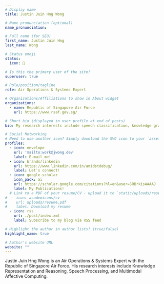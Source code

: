 ```yaml
---
# Display name
title: Justin Juin Hng Wong

# Name pronunciation (optional)
name_pronunciation: 

# Full name (for SEO)
first_name: Justin Juin Hng
last_name: Wong

# Status emoji
status:
  icon: 🐍

# Is this the primary user of the site?
superuser: true

# Role/position/tagline
role: Air Operations & Systems Expert

# Organizations/Affiliations to show in About widget
organizations:
  - name: Republic of Singapore Air Force
    url: https://www.rsaf.gov.sg/

# Short bio (displayed in user profile at end of posts)
bio: My research interests include speech classification, knowledge graphs, and AI Agents

# Social Networking
# Need to use another icon? Simply download the SVG icon to your `assets/media/icons/` folder.
profiles:
  - icon: envelope
    url: 'mailto:work@jwong.dev'
    label: E-mail me!
  - icon: brands/linkedin
    url: https://www.linkedin.com/in/amidstdebug/
    label: Let's connect!
  - icon: google-scholar
    icon_pack: ai
    url: https://scholar.google.com/citations?hl=en&user=SRBrkisAAAAJ
    label: My Publications!
  # Link to a PDF of your resume/CV - upload it to `static/uploads/resume.pdf`
#  - icon: academicons/cv
#    url: uploads/resume.pdf
#    label: Download my resume
  - icon: rss
    url: ./post/index.xml
    label: Subscribe to my blog via RSS feed

# Highlight the author in author lists? (true/false)
highlight_name: true

# Author's website URL
website: ""
---
```


Justin Juin Hng Wong is an Air Operations & Systems Expert with the Republic of Singapore Air Force. His research 
interests include Knowledge Representation and Reasoning, Speech Processing, and Multimodal Affective Computing.

